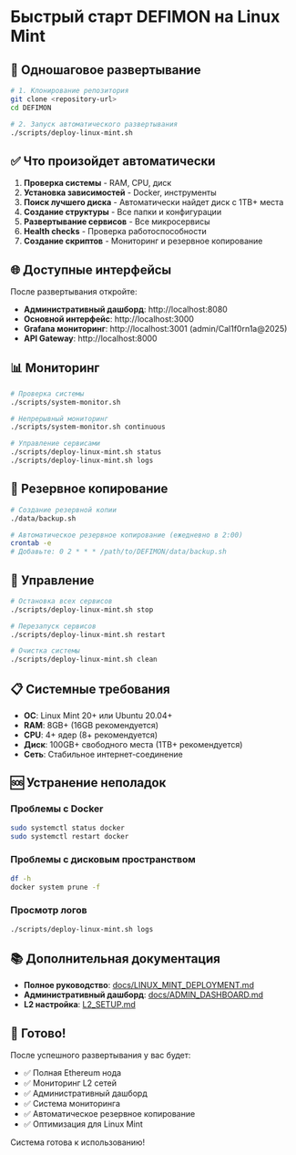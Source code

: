 # Быстрый старт DEFIMON на Linux Mint

## 🚀 Одношаговое развертывание

```bash
# 1. Клонирование репозитория
git clone <repository-url>
cd DEFIMON

# 2. Запуск автоматического развертывания
./scripts/deploy-linux-mint.sh
```

## ✅ Что произойдет автоматически

1. **Проверка системы** - RAM, CPU, диск
2. **Установка зависимостей** - Docker, инструменты
3. **Поиск лучшего диска** - Автоматически найдет диск с 1TB+ места
4. **Создание структуры** - Все папки и конфигурации
5. **Развертывание сервисов** - Все микросервисы
6. **Health checks** - Проверка работоспособности
7. **Создание скриптов** - Мониторинг и резервное копирование

## 🌐 Доступные интерфейсы

После развертывания откройте:

- **Административный дашборд**: http://localhost:8080
- **Основной интерфейс**: http://localhost:3000
- **Grafana мониторинг**: http://localhost:3001 (admin/Cal1f0rn1a@2025)
- **API Gateway**: http://localhost:8000

## 📊 Мониторинг

```bash
# Проверка системы
./scripts/system-monitor.sh

# Непрерывный мониторинг
./scripts/system-monitor.sh continuous

# Управление сервисами
./scripts/deploy-linux-mint.sh status
./scripts/deploy-linux-mint.sh logs
```

## 💾 Резервное копирование

```bash
# Создание резервной копии
./data/backup.sh

# Автоматическое резервное копирование (ежедневно в 2:00)
crontab -e
# Добавьте: 0 2 * * * /path/to/DEFIMON/data/backup.sh
```

## 🔧 Управление

```bash
# Остановка всех сервисов
./scripts/deploy-linux-mint.sh stop

# Перезапуск сервисов
./scripts/deploy-linux-mint.sh restart

# Очистка системы
./scripts/deploy-linux-mint.sh clean
```

## 📋 Системные требования

- **ОС**: Linux Mint 20+ или Ubuntu 20.04+
- **RAM**: 8GB+ (16GB рекомендуется)
- **CPU**: 4+ ядер (8+ рекомендуется)
- **Диск**: 100GB+ свободного места (1TB+ рекомендуется)
- **Сеть**: Стабильное интернет-соединение

## 🆘 Устранение неполадок

### Проблемы с Docker
```bash
sudo systemctl status docker
sudo systemctl restart docker
```

### Проблемы с дисковым пространством
```bash
df -h
docker system prune -f
```

### Просмотр логов
```bash
./scripts/deploy-linux-mint.sh logs
```

## 📚 Дополнительная документация

- **Полное руководство**: [docs/LINUX_MINT_DEPLOYMENT.md](docs/LINUX_MINT_DEPLOYMENT.md)
- **Административный дашборд**: [docs/ADMIN_DASHBOARD.md](docs/ADMIN_DASHBOARD.md)
- **L2 настройка**: [L2_SETUP.md](L2_SETUP.md)

## 🎉 Готово!

После успешного развертывания у вас будет:

- ✅ Полная Ethereum нода
- ✅ Мониторинг L2 сетей
- ✅ Административный дашборд
- ✅ Система мониторинга
- ✅ Автоматическое резервное копирование
- ✅ Оптимизация для Linux Mint

Система готова к использованию!
